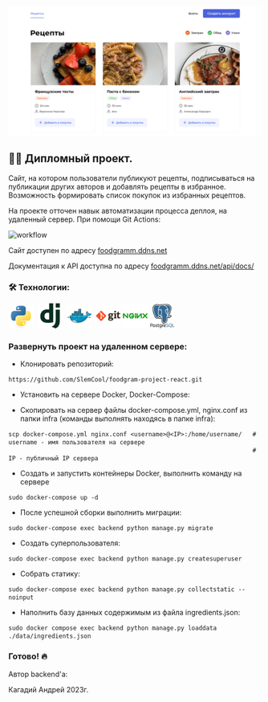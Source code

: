 <div align="head">
  <img src="head.png"/>
</div>

## :man_technologist: Дипломный проект. 

Сайт, на котором пользователи публикуют рецепты, подписываться на публикации других авторов и добавлять рецепты в избранное.
Возможность формировать список покупок из избранных рецептов.

На проекте отточен навык автоматизации процесса деплоя, на удаленный сервер.
При помощи Git Actions: 

![workflow](https://github.com/SlemCool/foodgram-project-react/actions/workflows/main.yaml/badge.svg)

Сайт доступен по адресу [foodgramm.ddns.net](http://foodgramm.ddns.net/)

Документация к API доступна по адресу [foodgramm.ddns.net/api/docs/](http://foodgramm.ddns.net/api/docs/)

### :hammer_and_wrench: Технологии:

<div>
  <img src="https://github.com/devicons/devicon/blob/master/icons/python/python-original.svg" title="Python" alt="Python" width="50" height="50"/>&nbsp;
  <img src="https://github.com/devicons/devicon/blob/master/icons/django/django-plain.svg" title="Django" alt="Django" width="50" height="50"/>&nbsp;
  <img src="https://github.com/devicons/devicon/blob/master/icons/docker/docker-original.svg" title="Docker" alt="Docker" width="50" height="50"/>&nbsp;
  <img src="https://github.com/devicons/devicon/blob/master/icons/git/git-original-wordmark.svg" title="Git" alt="Git" width="50" height="50"/>
  <img src="https://github.com/devicons/devicon/blob/master/icons/nginx/nginx-original.svg" title="Git" alt="Git" width="50" height="50"/>
  <img src="https://github.com/devicons/devicon/blob/master/icons/postgresql/postgresql-original-wordmark.svg" title="Git" alt="Git" width="50" height="50"/>
</div>

### Развернуть проект на удаленном сервере:

- Клонировать репозиторий:
```
https://github.com/SlemCool/foodgram-project-react.git
```

- Установить на сервере Docker, Docker-Compose:

- Скопировать на сервер файлы docker-compose.yml, nginx.conf из папки infra (команды выполнять находясь в папке infra):
```
scp docker-compose.yml nginx.conf <username>@<IP>:/home/username/   # username - имя пользователя на сервере
                                                                    # IP - публичный IP сервера
```

- Создать и запустить контейнеры Docker, выполнить команду на сервере
```
sudo docker-compose up -d
```

- После успешной сборки выполнить миграции:
```
sudo docker-compose exec backend python manage.py migrate
```

- Создать суперпользователя:
```
sudo docker-compose exec backend python manage.py createsuperuser
```

- Собрать статику:
```
sudo docker-compose exec backend python manage.py collectstatic --noinput
```

- Наполнить базу данных содержимым из файла ingredients.json:
```
sudo docker compose exec backend python manage.py loaddata ./data/ingredients.json
```
### Готово! :fire:

Автор backend'а:

Кагадий Андрей 2023г.
